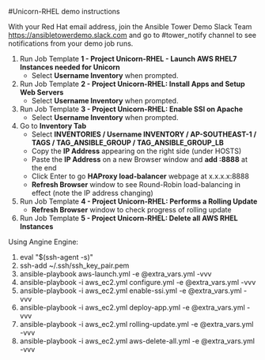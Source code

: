 #Unicorn-RHEL demo instructions

With your Red Hat email address, join the Ansible Tower Demo Slack Team https://ansibletowerdemo.slack.com and go to #tower_notify channel to see notifications from your demo job runs.

1. Run Job Template __1 - Project Unicorn-RHEL - Launch AWS RHEL7 Instances needed for Unicorn__
   * Select __Username Inventory__ when prompted.
2. Run Job Template __2 - Project Unicorn-RHEL: Install Apps and Setup Web Servers__
   * Select __Username Inventory__ when prompted.
3. Run Job Template __3 - Project Unicorn-RHEL: Enable SSI on Apache__
   * Select __Username Inventory__ when prompted.
4. Go to __Inventory Tab__
   * Select __INVENTORIES / Username INVENTORY / AP-SOUTHEAST-1 / TAGS / TAG_ANSIBLE_GROUP / TAG_ANSIBLE_GROUP_LB__
   * Copy the __IP Address__ appearing on the right side (under HOSTS)
   * Paste the __IP Address__ on a new Browser window and __add :8888__ at the end
   * Click Enter to go __HAProxy load-balancer__ webpage at x.x.x.x:8888 
   * __Refresh Browser__ window to see Round-Robin load-balancing in effect (note the IP address changing)
5. Run Job Template __4 - Project Unicorn-RHEL: Performs a Rolling Update__
   * __Refresh Browser__ window to check progress of rolling update
6. Run Job Template __5 - Project Unicorn-RHEL: Delete all AWS RHEL Instances__

Using Angine Engine:

1. eval "$(ssh-agent -s)"
2. ssh-add ~/.ssh/ssh_key_pair.pem
3. ansible-playbook aws-launch.yml -e @extra_vars.yml -vvv
4. ansible-playbook -i aws_ec2.yml configure.yml -e @extra_vars.yml -vvv
5. ansible-playbook -i aws_ec2.yml enable-ssi.yml -e @extra_vars.yml -vvv
6. ansible-playbook -i aws_ec2.yml deploy-app.yml -e @extra_vars.yml -vvv
7. ansible-playbook -i aws_ec2.yml rolling-update.yml -e @extra_vars.yml -vvv
8. ansible-playbook -i aws_ec2.yml aws-delete-all.yml -e @extra_vars.yml -vvv